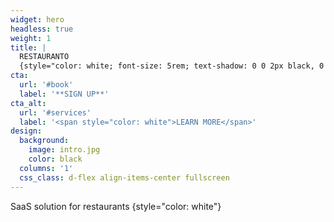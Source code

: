 ```yaml
---
widget: hero
headless: true
weight: 1
title: |
  RESTAURANTO
  {style="color: white; font-size: 5rem; text-shadow: 0 0 2px black, 0 0 2px black, 0 0 2px black, 0 0 2px black;"}
cta:
  url: '#book'
  label: '**SIGN UP**'
cta_alt:
  url: '#services'
  label: '<span style="color: white">LEARN MORE</span>'
design:
  background:
    image: intro.jpg
    color: black
  columns: '1'
  css_class: d-flex align-items-center fullscreen
---
```


SaaS solution for restaurants
{style="color: white"}
